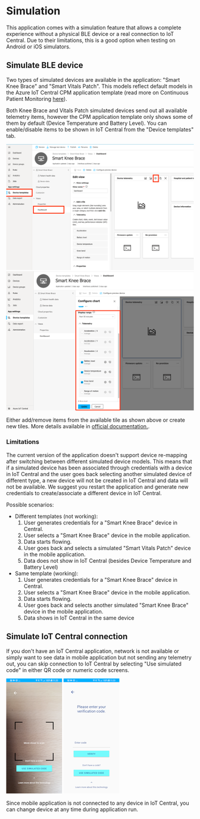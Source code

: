 # Simulation
This application comes with a simulation feature that allows a complete experience without a physical BLE device or a real connection to IoT Central. Due to their limitations, this is a good option when testing on Android or iOS simulators.

## Simulate BLE device
Two types of simulated devices are available in the application: "Smart Knee Brace" and "Smart Vitals Patch". This models reflect default models in the Azure IoT Central CPM application template (read more on Continuous Patient Monitoring [here](https://docs.microsoft.com/en-gb/azure/iot-central/healthcare/overview-iot-central-healthcare#what-is-continuous-patient-monitoring-template)).

Both Knee Brace and Vitals Patch simulated devices send out all available telemetry items, however the CPM application template only shows some of them by default (Device Temperature and Battery Level).
You can enable/disable items to be shown in IoT Central from the "Device templates" tab.

![edit_dashboard_1](../media/edit_dashboard_1.png)
![edit_dashboard_2](../media/edit_dashboard_2.png)

Either add/remove items from the available tile as shown above or create new tiles.
More details available in [official documentation.](https://docs.microsoft.com/en-gb/azure/iot-central/core/howto-set-up-template).


### Limitations
The current version of the application doesn't support device re-mapping after switching between different simulated device models.
This means that if a simulated device has been associated through credentials with a device in IoT Central and the user goes back selecting another simulated device of different type, a new device will not be created in IoT Central and data will not be available.
We suggest you restart the application and generate new credentials to create/associate a different device in IoT Central.

Possible scenarios:
- Different templates (not working):
    1. User generates credentials for a "Smart Knee Brace" device in Central.
    2. User selects a "Smart Knee Brace" device in the mobile application.
    3. Data starts flowing.
    4. User goes back and selects a simulated "Smart Vitals Patch" device in the mobile application.
    5. Data does not show in IoT Central (besides Device Temperature and Battery Level)
- Same template (working):
    1. User generates credentials for a "Smart Knee Brace" device in Central.
    2. User selects a "Smart Knee Brace" device in the mobile application.
    3. Data starts flowing.
    4. User goes back and selects another simulated "Smart Knee Brace" device in the mobile application.
    5. Data shows in IoT Central in the same device



## Simulate IoT Central connection
If you don't have an IoT Central application, network is not available or simply want to see data in mobile application but not sending any telemetry out, you can skip connection to IoT Central by selecting "Use simulated code" in either QR code or numeric code screens.

![qrcode](../media/qrcode.png)
![numeric](../media/numeric.png)

Since mobile application is not connected to any device in IoT Central, you can change device at any time during application run.


